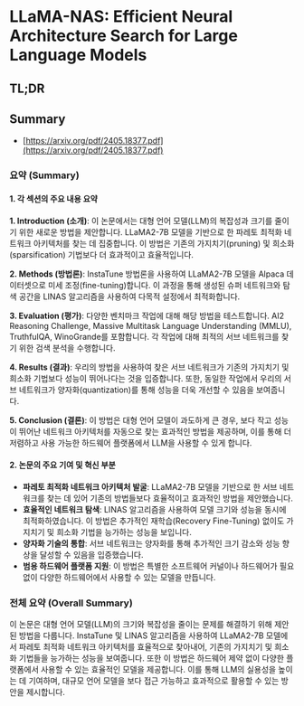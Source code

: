 # LLaMA-NAS: Efficient Neural Architecture Search for Large Language Models
## TL;DR
## Summary
- [https://arxiv.org/pdf/2405.18377.pdf](https://arxiv.org/pdf/2405.18377.pdf)

### 요약 (Summary)

#### 1. 각 섹션의 주요 내용 요약

**1. Introduction (소개)**:
이 논문에서는 대형 언어 모델(LLM)의 복잡성과 크기를 줄이기 위한 새로운 방법을 제안합니다. LLaMA2-7B 모델을 기반으로 한 파레토 최적화 네트워크 아키텍처를 찾는 데 집중합니다. 이 방법은 기존의 가지치기(pruning) 및 희소화(sparsification) 기법보다 더 효과적이고 효율적입니다.

**2. Methods (방법론)**:
InstaTune 방법론을 사용하여 LLaMA2-7B 모델을 Alpaca 데이터셋으로 미세 조정(fine-tuning)합니다. 이 과정을 통해 생성된 슈퍼 네트워크와 탐색 공간을 LINAS 알고리즘을 사용하여 다목적 설정에서 최적화합니다.

**3. Evaluation (평가)**:
다양한 벤치마크 작업에 대해 해당 방법을 테스트합니다. AI2 Reasoning Challenge, Massive Multitask Language Understanding (MMLU), TruthfulQA, WinoGrande를 포함합니다. 각 작업에 대해 최적의 서브 네트워크를 찾기 위한 검색 분석을 수행합니다.

**4. Results (결과)**:
우리의 방법을 사용하여 찾은 서브 네트워크가 기존의 가지치기 및 희소화 기법보다 성능이 뛰어나다는 것을 입증합니다. 또한, 동일한 작업에서 우리의 서브 네트워크가 양자화(quantization)를 통해 성능을 더욱 개선할 수 있음을 보여줍니다.

**5. Conclusion (결론)**:
이 방법은 대형 언어 모델이 과도하게 큰 경우, 보다 작고 성능이 뛰어난 네트워크 아키텍처를 자동으로 찾는 효과적인 방법을 제공하며, 이를 통해 더 저렴하고 사용 가능한 하드웨어 플랫폼에서 LLM을 사용할 수 있게 합니다.

#### 2. 논문의 주요 기여 및 혁신 부분

- **파레토 최적화 네트워크 아키텍처 발굴**: LLaMA2-7B 모델을 기반으로 한 서브 네트워크를 찾는 데 있어 기존의 방법들보다 효율적이고 효과적인 방법을 제안했습니다.
- **효율적인 네트워크 탐색**: LINAS 알고리즘을 사용하여 모델 크기와 성능을 동시에 최적화하였습니다. 이 방법은 추가적인 재학습(Recovery Fine-Tuning) 없이도 가지치기 및 희소화 기법을 능가하는 성능을 보입니다.
- **양자화 기술의 통합**: 서브 네트워크는 양자화를 통해 추가적인 크기 감소와 성능 향상을 달성할 수 있음을 입증했습니다.
- **범용 하드웨어 플랫폼 지원**: 이 방법은 특별한 소프트웨어 커널이나 하드웨어가 필요 없이 다양한 하드웨어에서 사용할 수 있는 모델을 만듭니다.

### 전체 요약 (Overall Summary)

이 논문은 대형 언어 모델(LLM)의 크기와 복잡성을 줄이는 문제를 해결하기 위해 제안된 방법을 다룹니다. InstaTune 및 LINAS 알고리즘을 사용하여 LLaMA2-7B 모델에서 파레토 최적화 네트워크 아키텍처를 효율적으로 찾아내어, 기존의 가지치기 및 희소화 기법들을 능가하는 성능을 보여줍니다. 또한 이 방법은 하드웨어 제약 없이 다양한 플랫폼에서 사용할 수 있는 효율적인 모델을 제공합니다. 이를 통해 LLM의 실용성을 높이는 데 기여하며, 대규모 언어 모델을 보다 접근 가능하고 효과적으로 활용할 수 있는 방안을 제시합니다.